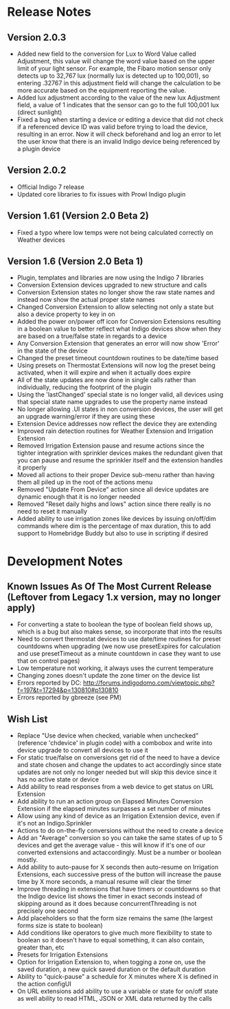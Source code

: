 Release Notes
==========

Version 2.0.3
---------------

* Added new field to the conversion for Lux to Word Value called Adjustment, this value will change the word value based on the upper limit of your light sensor.  For example, the Fibaro motion sensor only detects up to 32,767 lux (normally lux is detected up to 100,001), so entering .32767 in this adjustment field will change the calculation to be more accurate based on the equipment reporting the value.
* Added lux adjustment according to the value of the new lux Adjustment field, a value of 1 indicates that the sensor can go to the full 100,001 lux (direct sunlight)
* Fixed a bug when starting a device or editing a device that did not check if a referenced device ID was valid before trying to load the device, resulting in an error.  Now it will check beforehand and log an error to let the user know that there is an invalid Indigo device being referenced by a plugin device

Version 2.0.2
---------------

* Official Indigo 7 release
* Updated core libraries to fix issues with Prowl Indigo plugin


Version 1.61 (Version 2.0 Beta 2)
---------------

* Fixed a typo where low temps were not being calculated correctly on Weather devices

Version 1.6 (Version 2.0 Beta 1)
---------------

* Plugin, templates and libraries are now using the Indigo 7 libraries
* Conversion Extension devices upgraded to new structure and calls
* Conversion Extension states no longer show the raw state names and instead now show the actual proper state names
* Changed Conversion Extension to allow selecting not only a state but also a device property to key in on
* Added the power on/power off icon for Conversion Extensions resulting in a boolean value to better reflect what Indigo devices show when they are based on a true/false state in regards to a device
* Any Conversion Extension that generates an error will now show 'Error' in the state of the device
* Changed the preset timeout countdown routines to be date/time based
* Using presets on Thermostat Extensions will now log the preset being activated, when it will expire and when it actually does expire
* All of the state updates are now done in single calls rather than individually, reducing the footprint of the plugin
* Using the 'lastChanged' special state is no longer valid, all devices using that special state name upgrades to use the property name instead
* No longer allowing .UI states in non conversion devices, the user will get an upgrade warning/error if they are using these
* Extension Device addresses now reflect the device they are extending
* Improved rain detection routines for Weather Extension and Irrigation Extension
* Removed Irrigation Extension pause and resume actions since the tighter integration with sprinkler devices makes the redundant given that you can pause and resume the sprinkler itself and the extension handles it properly
* Moved all actions to their proper Device sub-menu rather than having them all piled up in the root of the actions menu
* Removed "Update From Device" action since all device updates are dynamic enough that it is no longer needed
* Removed "Reset daily highs and lows" action since there really is no need to reset it manually
* Added ability to use irrigation zones like devices by issuing on/off/dim commands where dim is the percentage of max duration, this to add support to Homebridge Buddy but also to use in scripting if desired


Development Notes
==========


Known Issues As Of The Most Current Release (Leftover from Legacy 1.x version, may no longer apply)
---------------

* For converting a state to boolean the type of boolean field shows up, which is a bug but also makes sense, so incorporate that into the results
* Need to convert thermostat devices to use date/time routines for preset countdowns when upgrading (we now use presetExpires for calculation and use presetTimeout as a minute countdown in case they want to use that on control pages)
* Low temperature not working, it always uses the current temperature
* Changing zones doesn't update the zone timer on the device list
* Errors reported by DC: http://forums.indigodomo.com/viewtopic.php?f=197&t=17294&p=130810#p130810
* Errors reported by gbreeze (see PM)

Wish List
---------------

* Replace "Use device when checked, variable when unchecked" (reference 'chdevice' in plugin code) with a combobox and write into device upgrade to convert all devices to use it
* For static true/false on conversions get rid of the need to have a device and state chosen and change the updates to act accordingly since state updates are not only no longer needed but will skip this device since it has no active state or device
* Add ability to read responses from a web device to get status on URL Extension
* Add ability to run an action group on Elapsed Minutes Conversion Extension if the elapsed minutes surpasses a set number of minutes
* Allow using any kind of device as an Irrigation Extension device, even if it's not an Indigo.Sprinkler
* Actions to do on-the-fly conversions without the need to create a device
* Add an "Average" conversion so you can take the same states of up to 5 devices and get the average value - this will know if it's one of our converted extensions and actaccordingly.  Must be a number or boolean mostly.
* Add ability to auto-pause for X seconds then auto-resume on Irrigation Extensions, each successive press of the button will increase the pause time by X more seconds, a manual resume will clear the timer
* Improve threading in extensions that have timers or countdowns so that the Indigo device list shows the timer in exact seconds instead of skipping around as it does because concurrentThreading is not precisely one second
* Add placeholders so that the form size remains the same (the largest forms size is state to boolean)
* Add conditions like operators to give much more flexibility to state to boolean so it doesn't have to equal something, it can also contain, greater than, etc
* Presets for Irrigation Extensions
* Option for Irrigation Extension to, when togging a zone on, use the saved duration, a new quick saved duration or the default duration
* Ability to "quick-pause" a schedule for X minutes where X is defined in the action configUI
* On URL extensions add ability to use a variable or state for on/off state as well ability to read HTML, JSON or XML data returned by the calls
